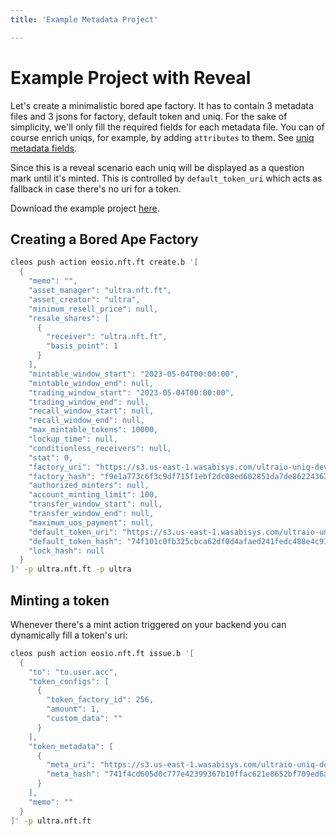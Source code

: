 ```yaml
---
title: 'Example Metadata Project'

---
```



# Example Project with Reveal

Let's create a minimalistic bored ape factory. It has to contain 3 metadata files and 3 jsons
for factory, default token and uniq. For the sake of simplicity, we'll only fill the required fields for each metadata file. You can of course enrich uniqs, for example, by adding `attributes` to them. See [uniq metadata fields](../uniq-metadata.md#metadata-fields).

Since this is a reveal scenario each uniq will be displayed as a question mark until it's minted. This is controlled by `default_token_uri` which acts as fallback in case there's no uri for a token.

Download the example project [here](https://github.com/ultraio/docs-example-x/blob/main/nft/example-pfp-project.zip?raw=true).

## Creating a Bored Ape Factory

```sh
cleos push action eosio.nft.ft create.b '[
  {
    "memo": "",
    "asset_manager": "ultra.nft.ft",
    "asset_creator": "ultra",
    "minimum_resell_price": null,
    "resale_shares": [
      {
        "receiver": "ultra.nft.ft",
        "basis_point": 1
      }
    ],
    "mintable_window_start": "2023-05-04T00:00:00",
    "mintable_window_end": null,
    "trading_window_start": "2023-05-04T00:00:00",
    "trading_window_end": null,
    "recall_window_start": null,
    "recall_window_end": null,
    "max_mintable_tokens": 10000,
    "lockup_time": null,
    "conditionless_receivers": null,
    "stat": 0,
    "factory_uri": "https://s3.us-east-1.wasabisys.com/ultraio-uniq-dev/example-pfp-project/factory.json",
    "factory_hash": "f9e1a773c6f3c9df715f1ebf2dc08ed602851da7de862243630d0151632117c2",
    "authorized_minters": null,
    "account_minting_limit": 100,
    "transfer_window_start": null,
    "transfer_window_end": null,
    "maximum_uos_payment": null,
    "default_token_uri": "https://s3.us-east-1.wasabisys.com/ultraio-uniq-dev/example-pfp-project/default.json",
    "default_token_hash": "74f101c0fb325cbca62df0d4afaed241fedc488e4c917049c8fddaf7980d1858",
    "lock_hash": null
  }
]' -p ultra.nft.ft -p ultra
```

## Minting a token

Whenever there's a mint action triggered on your backend you can dynamically fill a token's uri:

```sh
cleos push action eosio.nft.ft issue.b '[
  {
    "to": "to.user.acc",
    "token_configs": [
      {
        "token_factory_id": 256,
        "amount": 1,
        "custom_data": ""
      }
    ],
    "token_metadata": [
      {
        "meta_uri": "https://s3.us-east-1.wasabisys.com/ultraio-uniq-dev/example-pfp-project/uniq.json",
        "meta_hash": "741f4cd605d0c777e42399367b10ffac621e8652bf709ed6ada2dd06d570f144"
      }
    ],
    "memo": ""
  }
]' -p ultra.nft.ft
```

